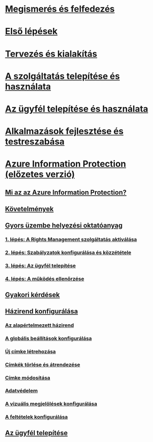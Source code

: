 # [Megismerés és felfedezés](/rights-management/understand-explore/azure-rights-management)
# [Első lépések](/rights-management/get-started/requirements-azure-rms)
# [Tervezés és kialakítás](/rights-management/plan-design/deployment-roadmap)
# [A szolgáltatás telepítése és használata](/rights-management/deploy-use/activate-service)
# [Az ügyfél telepítése és használata](/rights-management/rms-client/use-client)
# [Alkalmazások fejlesztése és testreszabása](/rights-management/develop/developers-guide)
# [Azure Information Protection (előzetes verzió)](what-is-information-protection.md)
## [Mi az az Azure Information Protection?](what-is-information-protection.md)
## [Követelmények](requirements-azure-infoprotect.md)
## [Gyors üzembe helyezési oktatóanyag](infoprotect-quick-start-tutorial.md)
### [1. lépés: A Rights Management szolgáltatás aktiválása](infoprotect-tutorial-step1.md)
### [2. lépés: Szabályzatok konfigurálása és közzététele](infoprotect-tutorial-step2.md)
### [3. lépés: Az ügyfél telepítése](infoprotect-tutorial-step3.md)
### [4. lépés: A működés ellenőrzése](infoprotect-tutorial-step4.md)
## [Gyakori kérdések](faq.md)
## [Házirend konfigurálása](configure-policy.md)
### [Az alapértelmezett házirend](configure-policy-default.md)
### [A globális beállítások konfigurálása](configure-policy-settings.md)
### [Új címke létrehozása](configure-policy-new-label.md)
### [Címkék törlése és átrendezése](configure-policy-delete-reorder.md)
### [Címke módosítása](configure-policy-change-label.md)
### [Adatvédelem](configure-policy-protection.md)
### [A vizuális megjelölések konfigurálása](configure-policy-markings.md)
### [A feltételek konfigurálása](configure-policy-classification.md)
## [Az ügyfél telepítése](info-protect-client.md)


<!--HONumber=Jul16_HO5-->


